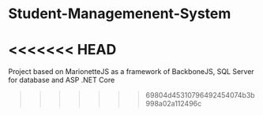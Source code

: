 # Student-Managemenent-System
<<<<<<< HEAD
=======
Project based on MarionetteJS as a framework of BackboneJS, SQL Server for database and ASP .NET Core
>>>>>>> 69804d45310796492454074b3b998a02a112496c
